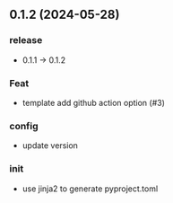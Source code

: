 ## 0.1.2 (2024-05-28)

### release

- 0.1.1 → 0.1.2

### Feat

- template add github action option (#3)

### config

- update version

### init

- use jinja2 to generate pyproject.toml
